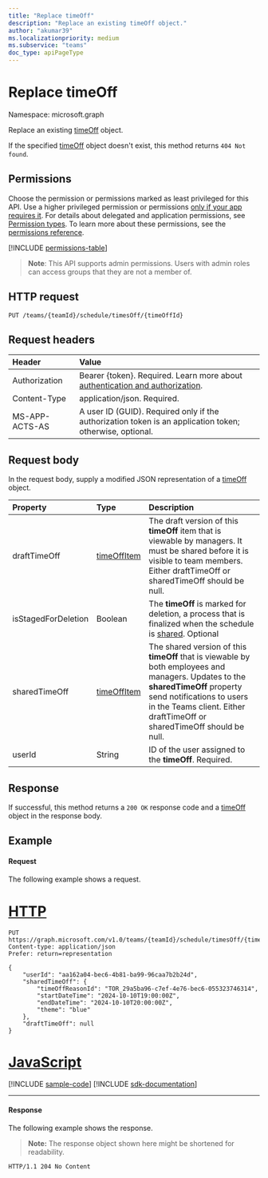 ```yaml
---
title: "Replace timeOff"
description: "Replace an existing timeOff object."
author: "akumar39"
ms.localizationpriority: medium
ms.subservice: "teams"
doc_type: apiPageType
---
```


# Replace timeOff

Namespace: microsoft.graph

Replace an existing [timeOff](../resources/timeoff.md) object.

If the specified [timeOff](../resources/timeoff.md) object doesn't exist, this method returns `404 Not found`.

## Permissions

Choose the permission or permissions marked as least privileged for this API. Use a higher privileged permission or permissions [only if your app requires it](/graph/permissions-overview#best-practices-for-using-microsoft-graph-permissions). For details about delegated and application permissions, see [Permission types](/graph/permissions-overview#permission-types). To learn more about these permissions, see the [permissions reference](/graph/permissions-reference).

<!-- { "blockType": "permissions", "name": "timeoff_put" } -->
[!INCLUDE [permissions-table](../includes/permissions/timeoff-put-permissions.md)]

> **Note**: This API supports admin permissions. Users with admin roles can access groups that they are not a member of.

## HTTP request

<!-- { "blockType": "ignored" } -->

```http
PUT /teams/{teamId}/schedule/timesOff/{timeOffId}
```

## Request headers

| Header       | Value |
|:---------------|:--------|
|Authorization|Bearer {token}. Required. Learn more about [authentication and authorization](/graph/auth/auth-concepts).|
| Content-Type  | application/json. Required.  |
| MS-APP-ACTS-AS  | A user ID (GUID). Required only if the authorization token is an application token; otherwise, optional. |

## Request body

In the request body, supply a modified JSON representation of a [timeOff](../resources/timeoff.md) object.

|Property|Type|Description|
|:---|:---|:---|
| draftTimeOff		| [timeOffItem](../resources/timeoffitem.md)        |The draft version of this **timeOff** item that is viewable by managers. It must be shared before it is visible to team members. Either draftTimeOff or sharedTimeOff should be null.|
| isStagedForDeletion   | Boolean                      | The **timeOff** is marked for deletion, a process that is finalized when the schedule is [shared](../api/schedule-share.md). Optional|
| sharedTimeOff 	| [timeOffItem](../resources/timeoffitem.md)  |The shared version of this **timeOff** that is viewable by both employees and managers. Updates to the **sharedTimeOff** property send notifications to users in the Teams client. Either draftTimeOff or sharedTimeOff should be null.|
| userId 			| String      |ID of the user assigned to the **timeOff**. Required.|


## Response

If successful, this method returns a `200 OK` response code and a [timeOff](../resources/timeoff.md) object in the response body.

## Example

#### Request

The following example shows a request.


# [HTTP](#tab/http)
<!-- {
  "blockType": "request",
  "name": "timeoff-put"
}-->
```http
PUT https://graph.microsoft.com/v1.0/teams/{teamId}/schedule/timesOff/{timeOffId}
Content-type: application/json
Prefer: return=representation

{
    "userId": "aa162a04-bec6-4b81-ba99-96caa7b2b24d",
    "sharedTimeOff": {
        "timeOffReasonId": "TOR_29a5ba96-c7ef-4e76-bec6-055323746314",
        "startDateTime": "2024-10-10T19:00:00Z",
        "endDateTime": "2024-10-10T20:00:00Z",
        "theme": "blue"
    },
    "draftTimeOff": null
}
```

# [JavaScript](#tab/javascript)
[!INCLUDE [sample-code](../includes/snippets/javascript/timeoff-put-javascript-snippets.md)]
[!INCLUDE [sdk-documentation](../includes/snippets/snippets-sdk-documentation-link.md)]

---

#### Response

The following example shows the response.

>**Note:** The response object shown here might be shortened for readability.
<!-- {
  "blockType": "response",
  "truncated": true,
  "@odata.type": "microsoft.graph.timeOff"
} -->

```http
HTTP/1.1 204 No Content
```

<!-- uuid: 8fcb5dbc-d5aa-4681-8e31-b001d5168d79
2015-10-25 14:57:30 UTC -->
<!--
{
  "type": "#page.annotation",
  "description": "Replace an existing timeOff",
  "keywords": "",
  "section": "documentation",
  "tocPath": "",
  "suppressions": [
  ]
}
-->

